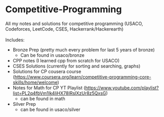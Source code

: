 # Competitive-Programming
All my notes and solutions for competitive programming (USACO, Codeforces, LeetCode, CSES, Hackerrank/Hackerearth)
<br> <br> Includes:
- Bronze Prep (pretty much every problem for last 5 years of bronze)
  - Can be found in usaco/bronze
- CPP notes (I learned cpp from scratch for USACO)
- CSES Solutions (currently for sorting and searching, graphs)
- Solutions for CP cousera course (https://www.coursera.org/learn/competitive-programming-core-skills/home/welcome)
- Notes for Math for CP YT Playlist (https://www.youtube.com/playlist?list=PL2q4fbVm1Ik4liHX78IRslXzUr8z5QxsG)
  - can be found in math
- Silver Prep
  - can be found in usaco/silver

